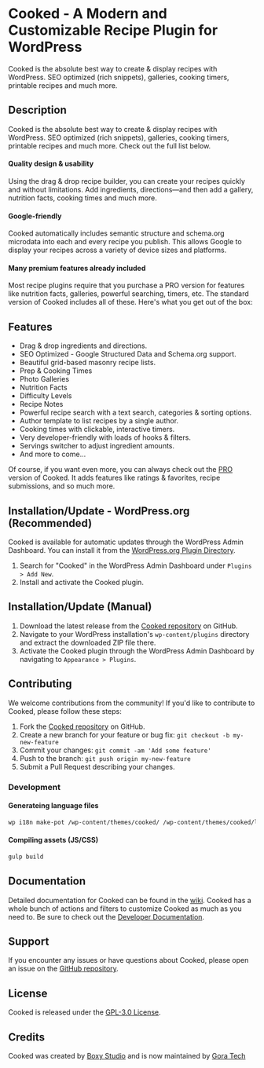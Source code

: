 # Cooked - A Modern and Customizable Recipe Plugin for WordPress

Cooked is the absolute best way to create & display recipes with WordPress. SEO optimized (rich snippets), galleries, cooking timers, printable recipes and much more.

## Description

Cooked is the absolute best way to create & display recipes with WordPress. SEO optimized (rich snippets), galleries, cooking timers, printable recipes and much more. Check out the full list below.

#### Quality design & usability

Using the drag & drop recipe builder, you can create your recipes quickly and without limitations. Add ingredients, directions—and then add a gallery, nutrition facts, cooking times and much more.

#### Google-friendly

Cooked automatically includes semantic structure and schema.org microdata into each and every recipe you publish. This allows Google to display your recipes across a variety of device sizes and platforms.

#### Many premium features already included

Most recipe plugins require that you purchase a PRO version for features like nutrition facts, galleries, powerful searching, timers, etc. The standard version of Cooked includes all of these. Here's what you get out of the box:

## Features

* Drag & drop ingredients and directions.
* SEO Optimized - Google Structured Data and Schema.org support.
* Beautiful grid-based masonry recipe lists.
* Prep & Cooking Times
* Photo Galleries
* Nutrition Facts
* Difficulty Levels
* Recipe Notes
* Powerful recipe search with a text search, categories & sorting options.
* Author template to list recipes by a single author.
* Cooking times with clickable, interactive timers.
* Very developer-friendly with loads of hooks & filters.
* Servings switcher to adjust ingredient amounts.
* And more to come...

Of course, if you want even more, you can always check out the [PRO](https://cooked.pro) version of Cooked. It adds features like ratings & favorites, recipe submissions, and so much more.

## Installation/Update - WordPress.org (Recommended)

Cooked is available for automatic updates through the WordPress Admin Dashboard. You can install it from the [WordPress.org Plugin Directory](https://wordpress.org/plugins/cooked/).

1. Search for "Cooked" in the WordPress Admin Dashboard under `Plugins > Add New`.
2. Install and activate the Cooked plugin.

## Installation/Update (Manual)

1. Download the latest release from the [Cooked repository](https://github.com/XjSv/Cooked) on GitHub.
2. Navigate to your WordPress installation's `wp-content/plugins` directory and extract the downloaded ZIP file there.
3. Activate the Cooked plugin through the WordPress Admin Dashboard by navigating to `Appearance > Plugins`.

## Contributing

We welcome contributions from the community! If you'd like to contribute to Cooked, please follow these steps:

1. Fork the [Cooked repository](https://github.com/XjSv/Cooked) on GitHub.
2. Create a new branch for your feature or bug fix: `git checkout -b my-new-feature`
3. Commit your changes: `git commit -am 'Add some feature'`
4. Push to the branch: `git push origin my-new-feature`
5. Submit a Pull Request describing your changes.

### Development
#### Generateing language files
``` bash
wp i18n make-pot /wp-content/themes/cooked/ /wp-content/themes/cooked/languages/cooked.pot
```
#### Compiling assets (JS/CSS)
``` bash
gulp build
```

## Documentation

Detailed documentation for Cooked can be found in the [wiki](https://github.com/XjSv/Cooked/wiki).
Cooked has a whole bunch of actions and filters to customize Cooked as much as you need to. Be sure to check out the [Developer Documentation](https://github.com/XjSv/Cooked/wiki).

## Support

If you encounter any issues or have questions about Cooked, please open an issue on the [GitHub repository](https://github.com/XjSv/Cooked/issues).

## License

Cooked is released under the [GPL-3.0 License](https://github.com/XjSv/Cooked/blob/main/LICENSE).

## Credits

Cooked was created by [Boxy Studio](https://www.boxystudio.com) and is now maintained by [Gora Tech](https://goratech.dev)
